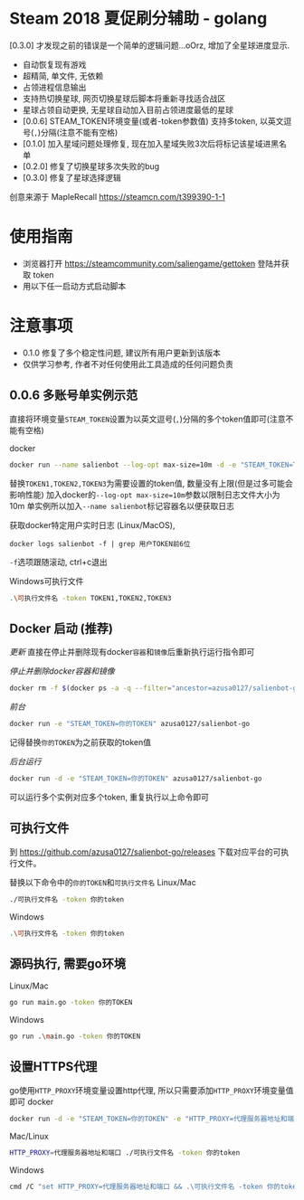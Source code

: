 # Steam 2018 夏促刷分辅助 - golang

[0.3.0] 才发现之前的错误是一个简单的逻辑问题...oOrz, 增加了全星球进度显示.

- 自动恢复现有游戏
- 超精简, 单文件, 无依赖
- 占领进程信息输出
- 支持热切换星球, 网页切换星球后脚本将重新寻找适合战区
- 星球占领自动更换, 无星球自动加入目前占领进度最低的星球
- [0.0.6] STEAM_TOKEN环境变量(或者-token参数值) 支持多token, 以英文逗号(`,`)分隔(注意不能有空格)
- [0.1.0] 加入星域问题处理修复, 现在加入星域失败3次后将标记该星域进黑名单
- [0.2.0] 修复了切换星球多次失败的bug
- [0.3.0] 修复了星球选择逻辑

创意来源于 MapleRecall https://steamcn.com/t399390-1-1

# 使用指南
- 浏览器打开 https://steamcommunity.com/saliengame/gettoken 登陆并获取 token
- 用以下任一启动方式启动脚本

# 注意事项
- 0.1.0 修复了多个稳定性问题, 建议所有用户更新到该版本
- 仅供学习参考, 作者不对任何使用此工具造成的任何问题负责

## 0.0.6 多账号单实例示范
直接将环境变量`STEAM_TOKEN`设置为以英文逗号(`,`)分隔的多个token值即可(注意不能有空格)

docker
```bash
docker run --name salienbot --log-opt max-size=10m -d -e "STEAM_TOKEN=TOKEN1,TOKEN2,TOKEN3" azusa0127/salienbot-go
```
替换`TOKEN1,TOKEN2,TOKEN3`为需要设置的token值, 数量没有上限(但是过多可能会影响性能)
加入docker的`--log-opt max-size=10m`参数以限制日志文件大小为10m
单实例所以加入`--name salienbot`标记容器名以便获取日志

获取docker特定用户实时日志 (Linux/MacOS),
```
docker logs salienbot -f | grep 用户TOKEN前6位
```
`-f`选项跟随滚动, ctrl+c退出


Windows可执行文件
```bash
.\可执行文件名 -token TOKEN1,TOKEN2,TOKEN3
```

## Docker 启动 (推荐)
*更新*
直接在停止并删除现有docker`容器`和`镜像`后重新执行运行指令即可

*停止并删除docker容器和镜像*
```bash
docker rm -f $(docker ps -a -q --filter="ancestor=azusa0127/salienbot-go") && docker rmi -f azusa0127/salienbot-go
```

*前台*
```bash
docker run -e "STEAM_TOKEN=你的TOKEN" azusa0127/salienbot-go
```
记得替换`你的TOKEN`为之前获取的token值

*后台运行*
```bash
docker run -d -e "STEAM_TOKEN=你的TOKEN" azusa0127/salienbot-go
```
可以运行多个实例对应多个token, 重复执行以上命令即可


## 可执行文件
到 https://github.com/azusa0127/salienbot-go/releases 下载对应平台的可执行文件。

替换以下命令中的`你的TOKEN`和`可执行文件名`
Linux/Mac
```bash
./可执行文件名 -token 你的token
```

Windows
```bash
.\可执行文件名 -token 你的token
```


## 源码执行, 需要go环境
Linux/Mac
```bash
go run main.go -token 你的TOKEN
```

Windows
```bash
go run .\main.go -token 你的TOKEN
```

## 设置HTTPS代理
go使用`HTTP_PROXY`环境变量设置http代理, 所以只需要添加`HTTP_PROXY`环境变量值即可
docker
```bash
docker run -d -e "STEAM_TOKEN=你的TOKEN" -e "HTTP_PROXY=代理服务器地址和端口" azusa0127/salienbot-go
```

Mac/Linux
```bash
HTTP_PROXY=代理服务器地址和端口 ./可执行文件名 -token 你的token
```

Windows
```bash
cmd /C "set HTTP_PROXY=代理服务器地址和端口 && .\可执行文件名 -token 你的token"
```
